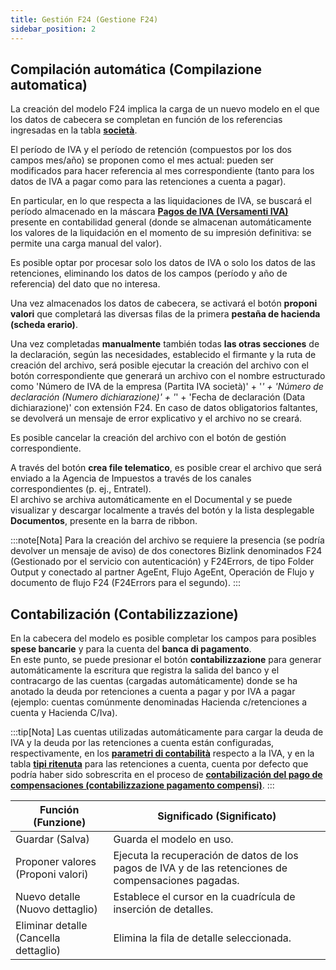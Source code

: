 ```yaml
---
title: Gestión F24 (Gestione F24)
sidebar_position: 2
---
```


## Compilación automática (Compilazione automatica)

La creación del modelo F24 implica la carga de un nuevo modelo en el que los datos de cabecera se completan en función de los referencias ingresadas en la tabla [**società**](/docs/configurations/tables/general-settings/company).

El período de IVA y el período de retención (compuestos por los dos campos mes/año) se proponen como el mes actual: pueden ser modificados para hacer referencia al mes correspondiente (tanto para los datos de IVA a pagar como para las retenciones a cuenta a pagar).

En particular, en lo que respecta a las liquidaciones de IVA, se buscará el período almacenado en la máscara **[Pagos de IVA (Versamenti IVA)](/docs/finance-area/declarations/declarations/vat-payment)** presente en contabilidad general (donde se almacenan automáticamente los valores de la liquidación en el momento de su impresión definitiva: se permite una carga manual del valor).

Es posible optar por procesar solo los datos de IVA o solo los datos de las retenciones, eliminando los datos de los campos (período y año de referencia) del dato que no interesa.

Una vez almacenados los datos de cabecera, se activará el botón **proponi valori** que completará las diversas filas de la primera **pestaña de hacienda (scheda erario)**.

Una vez completadas **manualmente** también todas **las otras secciones** de la declaración, según las necesidades, establecido el firmante y la ruta de creación del archivo, será posible ejecutar la creación del archivo con el botón correspondiente que generará un archivo con el nombre estructurado como 'Número de IVA de la empresa (Partita IVA società)' + '_' + 'Número de declaración (Numero dichiarazione)' + '_' + 'Fecha de declaración (Data dichiarazione)' con extensión F24. En caso de datos obligatorios faltantes, se devolverá un mensaje de error explicativo y el archivo no se creará.

Es posible cancelar la creación del archivo con el botón de gestión correspondiente.

A través del botón **crea file telematico**, es posible crear el archivo que será enviado a la Agencia de Impuestos a través de los canales correspondientes (p. ej., Entratel).  
El archivo se archiva automáticamente en el Documental y se puede visualizar y descargar localmente a través del botón y la lista desplegable **Documentos**, presente en la barra de ribbon.

:::note[Nota]
Para la creación del archivo se requiere la presencia (se podría devolver un mensaje de aviso) de dos conectores Bizlink denominados F24 (Gestionado por el servicio con autenticación) y F24Errors, de tipo Folder Output y conectado al partner AgeEnt, Flujo AgeEnt, Operación de Flujo y documento de flujo F24 (F24Errors para el segundo).
:::

## Contabilización (Contabilizzazione)

En la cabecera del modelo es posible completar los campos para posibles **spese bancarie** y para la cuenta del **banca di pagamento**.  
En este punto, se puede presionar el botón **contabilizzazione** para generar automáticamente la escritura que registra la salida del banco y el contracargo de las cuentas (cargadas automáticamente) donde se ha anotado la deuda por retenciones a cuenta a pagar y por IVA a pagar (ejemplo: cuentas comúnmente denominadas Hacienda c/retenciones a cuenta y Hacienda C/Iva).

:::tip[Nota]
Las cuentas utilizadas automáticamente para cargar la deuda de IVA y la deuda por las retenciones a cuenta están configuradas, respectivamente, en los [**parametri di contabilità**](/docs/configurations/parameters/finance/accounting-parameters) respecto a la IVA, y en la tabla [**tipi ritenuta**](/docs/configurations/tables/finance/withholding-tax-types) para las retenciones a cuenta, cuenta por defecto que podría haber sido sobrescrita en el proceso de [**contabilización del pago de compensaciones (contabilizzazione pagamento compensi)**](/docs/finance-area/professional-men/accounting/payments-accounting/parameters).
:::

| Función (Funzione) | Significado (Significato) |
| --- | --- |
| Guardar (Salva) | Guarda el modelo en uso. |
| Proponer valores (Proponi valori) | Ejecuta la recuperación de datos de los pagos de IVA y de las retenciones de compensaciones pagadas. |
| Nuevo detalle (Nuovo dettaglio) | Establece el cursor en la cuadrícula de inserción de detalles. |
| Eliminar detalle (Cancella dettaglio) | Elimina la fila de detalle seleccionada. |